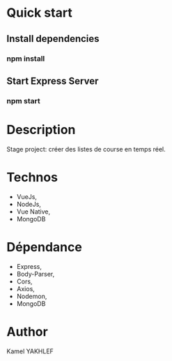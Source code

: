 # Quick start

## Install dependencies
### npm install

## Start Express Server
### npm start

# Description
Stage project: créer des listes de course en temps réel.

# Technos
* VueJs, 
* NodeJs, 
* Vue Native, 
* MongoDB

# Dépendance
* Express, 
* Body-Parser, 
* Cors, 
* Axios,
* Nodemon,
* MongoDB

# Author
Kamel YAKHLEF
